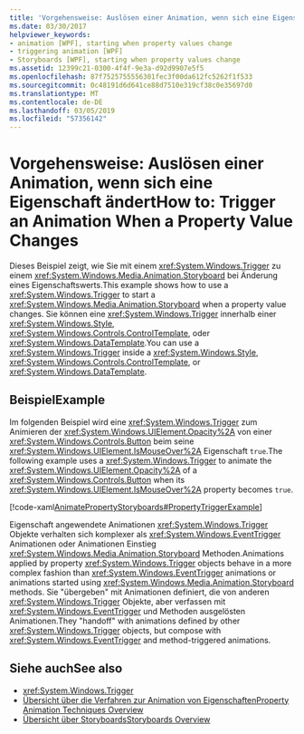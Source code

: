 ```yaml
---
title: 'Vorgehensweise: Auslösen einer Animation, wenn sich eine Eigenschaft ändert'
ms.date: 03/30/2017
helpviewer_keywords:
- animation [WPF], starting when property values change
- triggering animation [WPF]
- Storyboards [WPF], starting when property values change
ms.assetid: 12399c21-0300-4f4f-9e3a-d92d9907e5f5
ms.openlocfilehash: 87f7525755556301fec3f00da612fc5262f1f533
ms.sourcegitcommit: 0c48191d6d641ce88d7510e319cf38c0e35697d0
ms.translationtype: MT
ms.contentlocale: de-DE
ms.lasthandoff: 03/05/2019
ms.locfileid: "57356142"
---
```

# <a name="how-to-trigger-an-animation-when-a-property-value-changes"></a><span data-ttu-id="d3e59-102">Vorgehensweise: Auslösen einer Animation, wenn sich eine Eigenschaft ändert</span><span class="sxs-lookup"><span data-stu-id="d3e59-102">How to: Trigger an Animation When a Property Value Changes</span></span>
<span data-ttu-id="d3e59-103">Dieses Beispiel zeigt, wie Sie mit einem <xref:System.Windows.Trigger> zu einem <xref:System.Windows.Media.Animation.Storyboard> bei Änderung eines Eigenschaftswerts.</span><span class="sxs-lookup"><span data-stu-id="d3e59-103">This example shows how to use a <xref:System.Windows.Trigger> to start a <xref:System.Windows.Media.Animation.Storyboard> when a property value changes.</span></span> <span data-ttu-id="d3e59-104">Sie können eine <xref:System.Windows.Trigger> innerhalb einer <xref:System.Windows.Style>, <xref:System.Windows.Controls.ControlTemplate>, oder <xref:System.Windows.DataTemplate>.</span><span class="sxs-lookup"><span data-stu-id="d3e59-104">You can use a <xref:System.Windows.Trigger> inside a <xref:System.Windows.Style>, <xref:System.Windows.Controls.ControlTemplate>, or <xref:System.Windows.DataTemplate>.</span></span>  
  
## <a name="example"></a><span data-ttu-id="d3e59-105">Beispiel</span><span class="sxs-lookup"><span data-stu-id="d3e59-105">Example</span></span>  
 <span data-ttu-id="d3e59-106">Im folgenden Beispiel wird eine <xref:System.Windows.Trigger> zum Animieren der <xref:System.Windows.UIElement.Opacity%2A> von einer <xref:System.Windows.Controls.Button> beim seine <xref:System.Windows.UIElement.IsMouseOver%2A> Eigenschaft `true`.</span><span class="sxs-lookup"><span data-stu-id="d3e59-106">The following example uses a <xref:System.Windows.Trigger> to animate the <xref:System.Windows.UIElement.Opacity%2A> of a <xref:System.Windows.Controls.Button> when its <xref:System.Windows.UIElement.IsMouseOver%2A> property becomes `true`.</span></span>  
  
 [!code-xaml[AnimatePropertyStoryboards#PropertyTriggerExample](~/samples/snippets/xaml/VS_Snippets_Wpf/AnimatePropertyStoryboards/XAML/PropertyTriggerExample.xaml#propertytriggerexample)]  
  
 <span data-ttu-id="d3e59-107">Eigenschaft angewendete Animationen <xref:System.Windows.Trigger> Objekte verhalten sich komplexer als <xref:System.Windows.EventTrigger> Animationen oder Animationen Einstieg <xref:System.Windows.Media.Animation.Storyboard> Methoden.</span><span class="sxs-lookup"><span data-stu-id="d3e59-107">Animations applied by property <xref:System.Windows.Trigger> objects behave in a more complex fashion than <xref:System.Windows.EventTrigger> animations or animations started using <xref:System.Windows.Media.Animation.Storyboard> methods.</span></span>  <span data-ttu-id="d3e59-108">Sie "übergeben" mit Animationen definiert, die von anderen <xref:System.Windows.Trigger> Objekte, aber verfassen mit <xref:System.Windows.EventTrigger> und Methoden ausgelösten Animationen.</span><span class="sxs-lookup"><span data-stu-id="d3e59-108">They "handoff" with animations defined by other <xref:System.Windows.Trigger> objects, but compose with <xref:System.Windows.EventTrigger> and method-triggered animations.</span></span>  
  
## <a name="see-also"></a><span data-ttu-id="d3e59-109">Siehe auch</span><span class="sxs-lookup"><span data-stu-id="d3e59-109">See also</span></span>
- <xref:System.Windows.Trigger>
- [<span data-ttu-id="d3e59-110">Übersicht über die Verfahren zur Animation von Eigenschaften</span><span class="sxs-lookup"><span data-stu-id="d3e59-110">Property Animation Techniques Overview</span></span>](property-animation-techniques-overview.md)
- [<span data-ttu-id="d3e59-111">Übersicht über Storyboards</span><span class="sxs-lookup"><span data-stu-id="d3e59-111">Storyboards Overview</span></span>](storyboards-overview.md)
